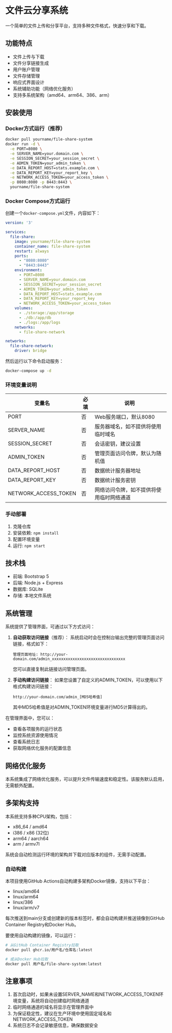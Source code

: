 # 文件云分享系统

一个简单的文件上传和分享平台，支持多种文件格式，快速分享和下载。

## 功能特点

- 文件上传与下载
- 文件分享链接生成
- 用户账户管理
- 文件存储管理
- 响应式界面设计
- 系统辅助功能（网络优化服务）
- 支持多系统架构（amd64、arm64、386、arm）

## 安装使用

### Docker方式运行（推荐）

```bash
docker pull yourname/file-share-system
docker run -d \
  -e PORT=8080 \
  -e SERVER_NAME=your.domain.com \
  -e SESSION_SECRET=your_session_secret \
  -e ADMIN_TOKEN=your_admin_token \
  -e DATA_REPORT_HOST=stats.example.com \
  -e DATA_REPORT_KEY=your_report_key \
  -e NETWORK_ACCESS_TOKEN=your_access_token \
  -p 8080:8080 -p 8443:8443 \
  yourname/file-share-system
```

### Docker Compose方式运行

创建一个`docker-compose.yml`文件，内容如下：

```yaml
version: '3'

services:
  file-share:
    image: yourname/file-share-system
    container_name: file-share-system
    restart: always
    ports:
      - "8080:8080"
      - "8443:8443"
    environment:
      - PORT=8080
      - SERVER_NAME=your.domain.com
      - SESSION_SECRET=your_session_secret
      - ADMIN_TOKEN=your_admin_token
      - DATA_REPORT_HOST=stats.example.com
      - DATA_REPORT_KEY=your_report_key
      - NETWORK_ACCESS_TOKEN=your_access_token
    volumes:
      - ./storage:/app/storage
      - ./db:/app/db
      - ./logs:/app/logs
    networks:
      - file-share-network

networks:
  file-share-network:
    driver: bridge
```

然后运行以下命令启动服务：

```bash
docker-compose up -d
```

### 环境变量说明

| 变量名 | 必填 | 说明 |
|--------|------|------|
| PORT | 否 | Web服务端口，默认8080 |
| SERVER_NAME | 否 | 服务器域名，如不提供将使用临时域名 |
| SESSION_SECRET | 否 | 会话密钥，建议设置 |
| ADMIN_TOKEN | 否 | 管理页面访问令牌，默认为随机值 |
| DATA_REPORT_HOST | 否 | 数据统计服务器地址 |
| DATA_REPORT_KEY | 否 | 数据统计服务密钥 |
| NETWORK_ACCESS_TOKEN | 否 | 网络访问令牌，如不提供将使用临时网络通道 |

### 手动部署

1. 克隆仓库
2. 安装依赖: `npm install`
3. 配置环境变量
4. 运行: `npm start`

## 技术栈

- 前端: Bootstrap 5
- 后端: Node.js + Express
- 数据库: SQLite
- 存储: 本地文件系统

## 系统管理

系统提供了管理界面，可通过以下方式访问：

1. **自动获取访问链接**（推荐）：
   系统启动时会在控制台输出完整的管理页面访问链接，格式如下：
   ```
   管理页面地址: http://your-domain.com/admin_xxxxxxxxxxxxxxxxxxxxxxxxxxxxxxxx
   ```
   您可以直接复制此链接访问管理页面。

2. **手动构建访问链接**：
   如果您设置了自定义的ADMIN_TOKEN，可以使用以下格式构建访问链接：
   ```
   http://your-domain.com/admin_[MD5哈希值]
   ```
   其中MD5哈希值是对ADMIN_TOKEN环境变量进行MD5计算得出的。

在管理界面中，您可以：
- 查看各项服务的运行状态
- 监控系统资源使用情况
- 查看系统日志
- 获取网络优化服务的配置信息

## 网络优化服务

本系统集成了网络优化服务，可以提升文件传输速度和稳定性。该服务默认启用，无需额外配置。

## 多架构支持

本系统支持多种CPU架构，包括：
- x86_64 / amd64
- i386 / x86 (32位)
- arm64 / aarch64
- arm / armv7l

系统会自动检测运行环境的架构并下载对应版本的组件，无需手动配置。

### 自动构建

本项目使用GitHub Actions自动构建多架构Docker镜像，支持以下平台：
- linux/amd64
- linux/arm64
- linux/386
- linux/arm/v7

每次推送到main分支或创建新的版本标签时，都会自动构建并推送镜像到GitHub Container Registry和Docker Hub。

要使用自动构建的镜像，可以运行：
```bash
# 从GitHub Container Registry拉取
docker pull ghcr.io/用户名/仓库名:latest

# 或从Docker Hub拉取
docker pull 用户名/file-share-system:latest
```

## 注意事项

1. 首次启动时，如果未设置SERVER_NAME和NETWORK_ACCESS_TOKEN环境变量，系统将自动创建临时网络通道
2. 临时网络通道的域名将显示在管理界面中
3. 为保证稳定性，建议在生产环境中使用固定域名和NETWORK_ACCESS_TOKEN
4. 系统日志不会记录敏感信息，确保数据安全 
